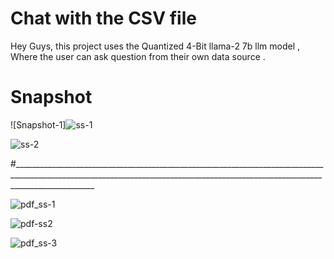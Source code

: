 # Chat with the CSV file 

Hey Guys, this project uses the Quantized 4-Bit llama-2 7b llm model , Where the user can ask question from their own data source .

# Snapshot 



![Snapshot-1]![ss-1](https://github.com/prabal-k/ARL-Chatwith_csv_using_llm/assets/91243958/20effa3a-bad6-4950-aac3-c46ddb0f2140)



![ss-2](https://github.com/prabal-k/ARL-Chatwith_csv_using_llm/assets/91243958/fc5c12ff-a619-4d64-a19d-78e8e9271522)


#________________________________________________________________________________________________________________________________________________________________________________

![pdf_ss-1](https://github.com/user-attachments/assets/dc419300-44c9-4ce9-aea6-4271c6eb3819)





![pdf-ss2](https://github.com/user-attachments/assets/87882857-b92b-4f2e-9d11-be6fb050993e)





![pdf_ss-3](https://github.com/user-attachments/assets/e108b467-da92-481c-b557-ae80637d07f1)
